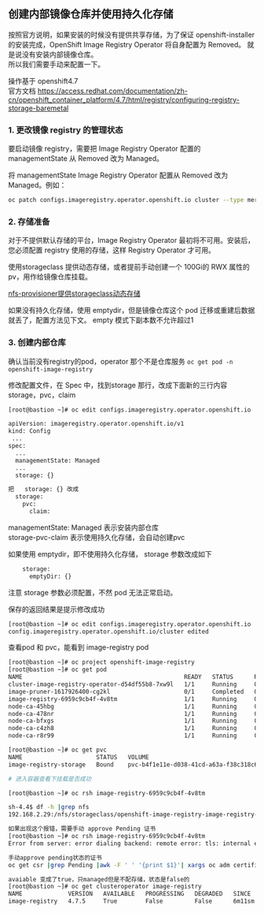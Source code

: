 ## 创建内部镜像仓库并使用持久化存储
按照官方说明，如果安装的时候没有提供共享存储，为了保证 openshift-installer 的安装完成，OpenShift Image Registry Operator 将自身配置为 Removed。 就是说没有安装内部镜像仓库。  
所以我们需要手动来配置一下。  

操作基于 openshift4.7  
官方文档
https://access.redhat.com/documentation/zh-cn/openshift_container_platform/4.7/html/registry/configuring-registry-storage-baremetal

### 1. 更改镜像 registry 的管理状态
要启动镜像 registry，需要把 Image Registry Operator 配置的 managementState 从 Removed 改为 Managed。

将 managementState Image Registry Operator 配置从 Removed 改为 Managed。例如：
```bash
oc patch configs.imageregistry.operator.openshift.io cluster --type merge --patch '{"spec":{"managementState":"Managed"}}'
```

### 2. 存储准备
对于不提供默认存储的平台，Image Registry Operator 最初将不可用。安装后，您必须配置 registry 使用的存储，这样 Registry Operator 才可用。

使用storageclass 提供动态存储，或者提前手动创建一个 100Gi的 RWX 属性的pv，用作给镜像仓库挂载。

[nfs-provisioner提供storageclass动态存储](../存储管理/nfs-provisioner提供storageclass动态存储.md)

如果没有持久化存储，使用 emptydir，但是镜像仓库这个 pod 迁移或重建后数据就丢了，配置方法见下文。 empty 模式下副本数不允许超过1

### 3. 创建内部仓库
确认当前没有registry的pod，operator 那个不是仓库服务
 ` oc get pod -n openshift-image-registry `


修改配置文件，在 Spec 中，找到storage 那行，改成下面新的三行内容 storage，pvc，claim 
```bash
[root@bastion ~]# oc edit configs.imageregistry.operator.openshift.io

apiVersion: imageregistry.operator.openshift.io/v1
kind: Config
 ...
spec:
  ...
  managementState: Managed
  ...
  storage: {}

把   storage: {} 改成
  storage:
    pvc:
      claim:
```
managementState: Managed  表示安装内部仓库  
storage-pvc-claim 表示使用持久化存储，会自动创建pvc

如果使用 emptydir，即不使用持久化存储， storage 参数改成如下
```bash
    storage:
      emptyDir: {}
```

注意 storage 参数必须配置，不然 pod 无法正常启动。

保存的返回结果是提示修改成功
```bash
[root@bastion ~]# oc edit configs.imageregistry.operator.openshift.io
config.imageregistry.operator.openshift.io/cluster edited
```

查看pod 和 pvc，能看到 image-registry pod

```bash
[root@bastion ~]# oc project openshift-image-registry
[root@bastion ~]# oc get pod
NAME                                              READY   STATUS      RESTARTS   AGE
cluster-image-registry-operator-d54df55b8-7xw9l   1/1     Running     0          24h
image-pruner-1617926400-cg2kl                     0/1     Completed   0          166m
image-registry-6959c9cb4f-4v8tm                   1/1     Running     0          63s
node-ca-45hbg                                     1/1     Running     0          24h
node-ca-478nr                                     1/1     Running     0          24h
node-ca-bfxgs                                     1/1     Running     0          24h
node-ca-c4zh8                                     1/1     Running     0          23h
node-ca-r8r99                                     1/1     Running     0          23h

[root@bastion ~]# oc get pvc
NAME                     STATUS   VOLUME                                     CAPACITY   ACCESS MODES   STORAGECLASS          AGE
image-registry-storage   Bound    pvc-b4f1e11e-d038-41cd-a63a-f38c318c6ff5   100Gi      RWX            managed-nfs-storage   77s

# 进入容器查看下挂载是否成功  

[root@bastion ~]# oc rsh image-registry-6959c9cb4f-4v8tm 

sh-4.4$ df -h |grep nfs
192.168.2.29:/nfs/storageclass/openshift-image-registry-image-registry-storage-pvc-b4f1e11e-d038-41cd-a63a-f38c318c6ff5  492G  289G  203G  59% /registry

如果出现这个报错，需要手动 approve Pending 证书
[root@bastion ~]# oc rsh image-registry-6959c9cb4f-4v8tm 
Error from server: error dialing backend: remote error: tls: internal error

手动approve pending状态的证书
oc get csr |grep Pending |awk -F ' ' '{print $1}'| xargs oc adm certificate approve

avaiable 变成了true，只managed但是不配存储，状态是false的
[root@bastion ~]# oc get clusteroperator image-registry
NAME             VERSION   AVAILABLE   PROGRESSING   DEGRADED   SINCE
image-registry   4.7.5     True        False         False      6m11sm
```